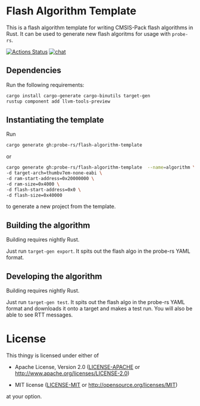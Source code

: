 # Flash Algorithm Template

This is a flash algorithm template for writing CMSIS-Pack flash algorithms in Rust.
It can be used to generate new flash algoritms for usage with `probe-rs`.

[![Actions Status](https://img.shields.io/github/actions/workflow/status/probe-rs/flash-algorithm-template/ci.yml?branch=master)](https://github.com/probe-rs/flash-algorithm-template/actions) [![chat](https://img.shields.io/badge/chat-probe--rs%3Amatrix.org-brightgreen)](https://matrix.to/#/#probe-rs:matrix.org)

## Dependencies

Run the following requirements:

```bash
cargo install cargo-generate cargo-binutils target-gen
rustup component add llvm-tools-preview
```

## Instantiating the template

Run

```bash
cargo generate gh:probe-rs/flash-algorithm-template
```

or

```bash
cargo generate gh:probe-rs/flash-algorithm-template  --name=algorithm \
-d target-arch=thumbv7em-none-eabi \
-d ram-start-address=0x20000000 \
-d ram-size=0x4000 \
-d flash-start-address=0x0 \
-d flash-size=0x40000
```

to generate a new project from the template.

## Building the algorithm

Building requires nightly Rust.

Just run `target-gen export`. It spits out the flash algo in the probe-rs YAML format.

## Developing the algorithm

Building requires nightly Rust.

Just run `target-gen test`. It spits out the flash algo in the probe-rs YAML format and downloads it onto a target and makes a test run.
You will also be able to see RTT messages.

# License

This thingy is licensed under either of

- Apache License, Version 2.0 ([LICENSE-APACHE](LICENSE-APACHE) or
  http://www.apache.org/licenses/LICENSE-2.0)

- MIT license ([LICENSE-MIT](LICENSE-MIT) or http://opensource.org/licenses/MIT)

at your option.
